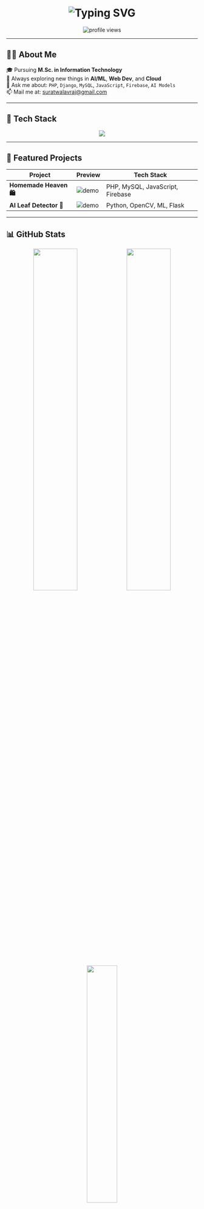 <h1 align="center">
  <img src="https://readme-typing-svg.herokuapp.com?font=Fira+Code&duration=3000&pause=1000&color=F75C7E&center=true&vCenter=true&width=440&lines=Hi+%F0%9F%91%8B%2C+I'm+Vraj+Suratwala;MSCIT+Student+from+India+%F0%9F%87%AE%F0%9F%87%B3;Tech+Enthusiast+%7C+Full-Stack+Dev+%7C+AI+Learner" alt="Typing SVG" />
</h1>

<p align="center">
  <img src="https://komarev.com/ghpvc/?username=VrajSuratwala&label=👀+Profile+Views&color=ff69b4&style=flat-square" alt="profile views"/>
</p>

---

## 🧑‍💻 About Me

🎓 Pursuing **M.Sc. in Information Technology**  
🧠 Always exploring new things in **AI/ML**, **Web Dev**, and **Cloud**  
💬 Ask me about: `PHP`, `Django`, `MySQL`, `JavaScript`, `Firebase`, `AI Models`  
📫 Mail me at: [suratwalavraj@gmail.com](mailto:suratwalavraj@gmail.com)

---

## 🚀 Tech Stack

<p align="center">
  <img src="https://skillicons.dev/icons?i=html,css,js,php,python,django,mysql,firebase,github" />
</p>

---

## 🧩 Featured Projects

| Project | Preview | Tech Stack |
|--------|---------|------------|
| **Homemade Heaven 🛍️** | ![demo](https://media.giphy.com/media/v1.Y2lkPTc5MGI3NjExN2xobDh5YjU3a3B3cW5vOTVnMWRsbDd4ZzA0aGFkczA4aWZ0NzZrNyZlcD12MV9naWZzX3NlYXJjaCZjdD1n/26tPghhb3107MvJB2/giphy.gif) | PHP, MySQL, JavaScript, Firebase |
| **AI Leaf Detector 🌿** | ![demo](https://media.giphy.com/media/xT0xeJpnrWC4XWblEk/giphy.gif) | Python, OpenCV, ML, Flask |

---

## 📊 GitHub Stats

<p align="center">
  <img src="https://github-readme-stats.vercel.app/api?username=VrajSuratwala&show_icons=true&theme=tokyonight&hide_border=true" width="48%" />
  <img src="https://github-readme-streak-stats.herokuapp.com/?user=VrajSuratwala&theme=radical&hide_border=true" width="48%" />
</p>

<p align="center">
  <img src="https://github-readme-stats.vercel.app/api/top-langs/?username=VrajSuratwala&layout=compact&theme=merko&hide_border=true" width="40%" />
</p>

---

## 📚 Currently Learning

- 🤖 Machine Learning with `TensorFlow`, `Scikit-learn`
- 🔐 Cybersecurity basics
- ☁️ Cloud Functions with `Firebase` and `GCP`

---

<h3 align="center">✨ Let's connect and build something cool! ✨</h3>

<p align="center">
  <a href="mailto:suratwalavraj@gmail.com"><img src="https://img.shields.io/badge/Email-D14836?style=for-the-badge&logo=gmail&logoColor=white"/></a>
  <a href="https://linkedin.com/in/your-link"><img src="https://img.shields.io/badge/LinkedIn-blue?style=for-the-badge&logo=linkedin&logoColor=white" /></a>
  <a href="https://your-portfolio.com"><img src="https://img.shields.io/badge/Portfolio-000?style=for-the-badge&logo=vercel&logoColor=white" /></a>
</p>

---

> *"Code like a poet, debug like a warrior."* — Vraj Suratwala ⚔️
